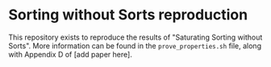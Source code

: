 # Sorting without Sorts reproduction
This repository exists to reproduce the results of "Saturating Sorting without Sorts". More information can be found in the `prove_properties.sh` file, along with Appendix D of [add paper here].
